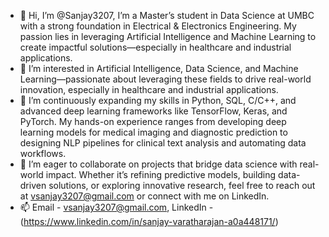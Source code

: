 - 👋 Hi, I’m @Sanjay3207, I’m a Master’s student in Data Science at UMBC with a strong foundation in 
  Electrical & Electronics Engineering. My passion lies in leveraging Artificial Intelligence and Machine 
  Learning to create impactful solutions—especially in healthcare and industrial applications.
- 👀 I’m interested in Artificial Intelligence, Data Science, and Machine Learning—passionate about leveraging 
  these fields to drive real-world innovation, especially in healthcare and industrial applications.
- 🌱 I’m continuously expanding my skills in Python, SQL, C/C++, and advanced deep learning frameworks like 
  TensorFlow, Keras, and PyTorch. My hands-on experience ranges from developing deep learning models for 
  medical imaging and diagnostic prediction to designing NLP pipelines for clinical text analysis and 
  automating data workflows.
- 💞️  I’m eager to collaborate on projects that bridge data science with real-world impact. Whether it’s 
  refining predictive models, building data-driven solutions, or exploring innovative research, feel free to 
  reach out at vsanjay3207@gmail.com or connect with me on LinkedIn.
- 📫 Email - vsanjay3207@gmail.com, LinkedIn - (https://www.linkedin.com/in/sanjay-varatharajan-a0a448171/)

<!---
Sanjay3207/Sanjay3207 is a ✨ special ✨ repository because its `README.md` (this file) appears on your GitHub profile.
You can click the Preview link to take a look at your changes
--->
